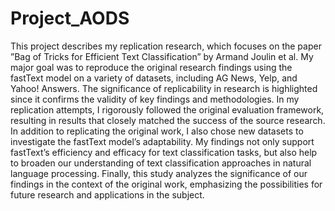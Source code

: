 # Project_AODS


This project describes my replication research, which focuses on the paper ”Bag of Tricks for Efficient Text Classification” by Armand Joulin et al. My major goal was to reproduce the original research findings using the fastText model on a variety of datasets, including AG News, Yelp, and Yahoo! Answers. The significance of replicability in research is highlighted since it confirms the validity of key findings and methodologies. In my replication attempts, I rigorously followed the original evaluation framework, resulting in results that closely matched the success of the source research. In addition to replicating the original work, I also chose new datasets to investigate the fastText model’s adaptability. My findings not only support fastText’s efficiency and efficacy for text classification tasks, but also help to broaden our understanding of text classification approaches in natural language processing. Finally, this study analyzes the significance of our findings in the context of the original work, emphasizing the possibilities for future research and applications in the subject.
